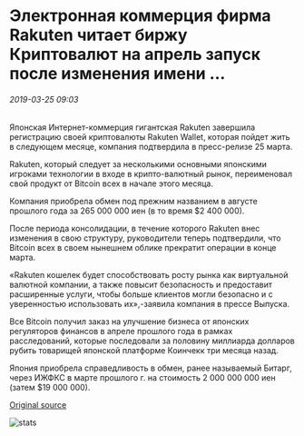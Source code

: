 # Электронная коммерция фирма Rakuten читает биржу Криптовалют на апрель запуск после изменения имени ...

###### 2019-03-25 09:03

Японская Интернет-коммерция гигантская Rakuten завершила регистрацию своей криптовалюты Rakuten Wallet, которая пойдет жить в следующем месяце, компания подтвердила в пресс-релизе 25 марта.

Rakuten, который следует за несколькими основными японскими игроками технологии в входе в крипто-валютный рынок, переименовал свой продукт от Bitcoin всех в начале этого месяца.

Компания приобрела обмен под прежним названием в августе прошлого года за 265 000 000 иен (в то время $2 400 000).

После периода консолидации, в течение которого Rakuten внес изменения в свою структуру, руководители теперь подтвердили, что Bitcoin всех в своем нынешнем облике прекратит операции в конце марта.

«Rakuten кошелек будет способствовать росту рынка как виртуальной валютной компании, а также повысит безопасность и предоставит расширенные услуги, чтобы больше клиентов могли безопасно и с уверенностью использовать их»,-заявила компания в прессе Выпуска.

Все Bitcoin получил заказ на улучшение бизнеса от японских регуляторов финансов в апреле прошлого года в рамках расследований, которые последовали за половину миллиарда долларов рубить товарищей японской платформе Коинчекк три месяца назад.

Япония приобрела справедливость в обмен, ранее называемый Битарг, через ИЖФКС в марте прошлого г. на стоимость 2 000 000 000 иен (затем $19 000 000).

[Original source](https://cointelegraph.com/news/e-commerce-firm-rakuten-readies-cryptocurrency-exchange-for-april-launch-after-name-change)

![stats](https://c.statcounter.com/11760860/0/a89fa40b/1/ "stats")